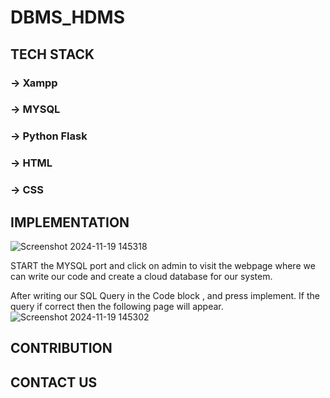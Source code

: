 # DBMS_HDMS

## TECH STACK
### -> Xampp 
### -> MYSQL
### -> Python Flask

### -> HTML
### -> CSS


## IMPLEMENTATION
  ![Screenshot 2024-11-19 145318](https://github.com/user-attachments/assets/f2ca9a5c-e9fc-4abf-bb37-c9e6ae0dc9c7)

  START the MYSQL port and click on admin to visit the webpage where we can write our code and create a cloud database for our system.
  
  
  After writing our SQL Query in the Code block , and press implement. If the query if correct then the following page will appear.
  ![Screenshot 2024-11-19 145302](https://github.com/user-attachments/assets/bad5cb4f-ee1a-4de3-8d72-0a6acd2ab3d2)






## CONTRIBUTION


## CONTACT US
